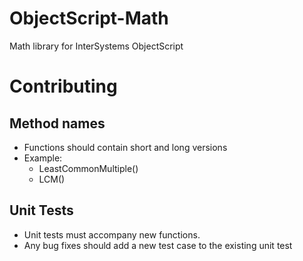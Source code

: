 # ObjectScript-Math
Math library for InterSystems ObjectScript

# Contributing
## Method names
- Functions should contain short and long versions
- Example:
  - LeastCommonMultiple()
  - LCM()

## Unit Tests
- Unit tests must accompany new functions.
- Any bug fixes should add a new test case to the existing unit test
